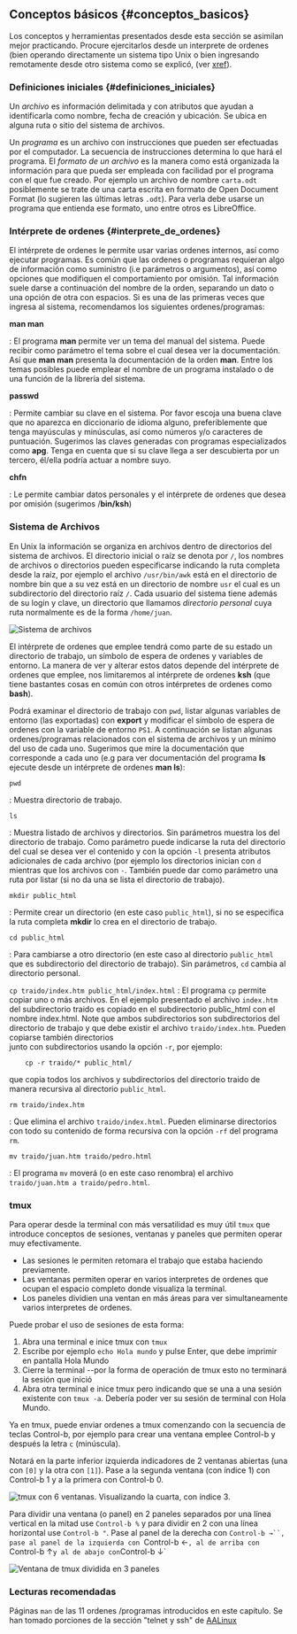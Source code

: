 ## Conceptos básicos {#conceptos_basicos}

Los conceptos y herramientas presentados desde esta sección se asimilan mejor 
practicando. 
Procure ejercitarlos desde un interprete de ordenes (bien operando 
directamente un sistema tipo Unix o bien ingresando remotamente desde otro 
sistema como se explicó, (ver [xref](#primer_uso_de_adJ)).

### Definiciones iniciales {#definiciones_iniciales}

Un *archivo* es información delimitada y con atributos que ayudan a 
identificarla como nombre, fecha de creación y ubicación. Se ubica en alguna 
ruta o sitio del sistema de archivos.

Un *programa* es un archivo con instrucciones que pueden ser efectuadas 
por el computador.  La secuencia de instrucciones determina lo que hará el 
programa.  El *formato de un archivo* es la manera como está organizada la 
información para que pueda ser empleada con facilidad por el programa con el 
que fue creado.  Por ejemplo un archivo de nombre ```carta.odt``` posiblemente 
se trate de una carta escrita en formato de Open Document Format 
(lo sugieren las últimas letras ```.odt```). 
Para verla debe usarse un programa que entienda ese formato, uno entre otros 
es LibreOffice.

### Intérprete de ordenes {#interprete_de_ordenes}

El intérprete de ordenes le permite usar varias ordenes internos, así 
como ejecutar programas. 
Es común que las ordenes o programas requieran algo de información como 
suministro (i.e parámetros o argumentos), así como opciones que modifiquen 
el comportamiento por omisión. 
Tal información suele darse a continuación del nombre de la orden, separando 
un dato o una opción de otra con espacios. Si es una de las primeras veces 
que ingresa al sistema, recomendamos los siguientes ordenes/programas:

**man man**

:   El programa **man** permite ver un tema del manual del sistema. Puede 
recibir como parámetro el tema sobre el cual desea ver la documentación. 
Así que **man man** presenta la documentación de la orden **man**. 
Entre los temas posibles puede emplear el nombre de un programa instalado o 
de una función de la librería del sistema.  

**passwd**

: Permite cambiar su clave en el sistema. Por favor escoja una buena clave 
que no aparezca en diccionario de idioma alguno, preferiblemente que tenga 
mayúsculas y minúsculas, así como números y/o caracteres de puntuación. 
Sugerimos las claves generadas con programas especializados como **apg**. 
Tenga en cuenta que si su clave llega a ser descubierta por un tercero, 
él/ella podría actuar a nombre suyo.

**chfn**

: Le permite cambiar datos personales y el intérprete de ordenes que desea 
por omisión (sugerimos /**bin/ksh**)

### Sistema de Archivos

En Unix la información se organiza en archivos dentro de directorios del 
sistema de archivos.  El directorio inicial o raíz se denota por ```/```, los 
nombres de archivos o directorios pueden especificarse indicando la ruta 
completa desde la raíz, por ejemplo el archivo ```/usr/bin/awk``` está en el 
directorio de nombre bin que a su vez está en un directorio de nombre 
```usr``` el cual es un subdirectorio del directorio raíz ```/```. 
Cada usuario del sistema tiene además de su login y clave, un directorio que 
llamamos *directorio personal* cuya ruta normalmente es de la forma 
```/home/juan```.

![Sistema de archivos](img/arbol-archivos.png)

El intérprete de ordenes que emplee tendrá como parte de su estado un 
directorio de trabajo, un símbolo de espera de ordenes y variables de entorno. 
La manera de ver y alterar estos datos depende del intérprete de ordenes que 
emplee, nos limitaremos al intérprete de ordenes **ksh** (que tiene bastantes 
cosas en común con otros intérpretes de ordenes como **bash**).

Podrá examinar el directorio de trabajo con ```pwd```, listar algunas 
variables de entorno (las exportadas) con **export** y modificar el 
símbolo de espera de ordenes con la variable de entorno ```PS1```.
A continuación se listan algunas ordenes/programas relacionados con el 
sistema de archivos y un mínimo del uso de cada uno. Sugerimos que mire la 
documentación que corresponde a cada uno (e.g para ver documentación del 
programa **ls** ejecute desde un intérprete de ordenes **man ls**):

```pwd```

: Muestra directorio de trabajo.

```ls```

: Muestra listado de archivos y directorios. Sin parámetros muestra los del 
directorio de trabajo. Como parámetro puede indicarse la ruta del directorio 
del cual se desea ver el contenido y con la opción ```-l``` presenta atributos 
adicionales de cada archivo (por ejemplo los directorios inician con `d`
mientras que los archivos con `-`.  También puede dar como parámetro
una ruta por listar (si no da una se lista el directorio de trabajo).

```mkdir public_html```

: Permite crear un directorio (en este caso ```public_html```), si no se 
especifica la ruta completa **mkdir** lo crea en el directorio de trabajo.

```cd public_html```

: Para cambiarse a otro directorio (en este caso al directorio ```public_html```
que es subdirectorio del directorio de trabajo). Sin parámetros, ```cd```
cambia al directorio personal.

```cp traido/index.htm public_html/index.html```
: El programa ```cp``` permite copiar uno o más archivos. En el ejemplo 
presentado el archivo ```index.htm``` del subdirectorio traido es copiado 
en el subdirectorio public_html con el nombre index.html. Note que ambos 
subdirectorios son subdirectorios del directorio  de trabajo y que debe 
existir el archivo ```traido/index.htm```. Pueden copiarse también directorios  
junto con subdirectorios usando la opción ```-r```, por ejemplo:
```
    cp -r traido/* public_html/
```
que copia todos los archivos y subdirectorios del directorio traido de manera recursiva al 
directorio ```public_html```.

```rm traido/index.htm```

: Que elimina el archivo ```traido/index.html```. Pueden eliminarse 
directorios con todo su contenido de forma recursiva con la opción 
```-rf``` del programa ```rm```.

```mv traido/juan.htm traido/pedro.html```

: El programa ```mv``` moverá (o en este caso renombra) el archivo 
```traido/juan.htm a traido/pedro.html```.

### tmux

Para operar desde la terminal con más versatilidad es muy útil `tmux`
que introduce conceptos de sesiones, ventanas y paneles que permiten operar
muy efectivamente. 

* Las sesiones le permiten retomara el trabajo que estaba haciendo 
  previamente.
* Las ventanas permiten operar en varios interpretes de ordenes que ocupan
  el espacio completo donde visualiza la terminal.
* Los paneles dividien una ventan en más áreas para ver simultaneamente
  varios interpretes de ordenes.

Puede probar el uso de sesiones de esta forma:
1. Abra una terminal e inice tmux con `tmux`
2. Escribe por ejemplo `echo Hola mundo` y pulse Enter, que debe imprimir en pantalla Hola Mundo
3. Cierre la terminal  --por la forma de operación de tmux esto no terminará la sesión que inició
4. Abra otra terminal e inice tmux pero indicando que se una a una sesión existente con `tmux -a`.  Debería poder ver su sesión de terminal con Hola Mundo.

Ya en tmux, puede enviar ordenes a tmux comenzando con la secuencia de teclas 
Control-b, por ejemplo  para crear una ventana emplee Control-b y después
la letra `c` (minúscula).


Notará en la parte inferior izquierda indicadores de 2 ventanas
abiertas (una con `[0]` y la otra con `[1]`). 
Pase a la segunda ventana (con índice 1) con Control-b 1 y a la primera
con Control-b 0.

![tmux con 6 ventanas. Visualizando la cuarta, con índice 3.](img/tmux-v.png)

Para dividir una ventana (o panel) en 2 paneles separados por una línea 
vertical en la mitad use `Control-b %` y para dividir en 2 con una línea 
horizontal use `Control-b "`.  Pase al panel de la derecha con
`Control-b →``, pase al panel de la izquierda con `Control-b ←`,
al de arriba con `Control-b ↑` y al de abajo con `Control-b ↓`

![Ventana de tmux dividida en 3 paneles](img/tmux-p.png)


### Lecturas recomendadas

Páginas ```man``` de las 11 ordenes /programas introducidos en este capítulo.
Se han tomado porciones de la sección "telnet y ssh" de [AALinux](#bibliografia)




 

 
